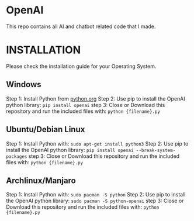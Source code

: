 # OpenAI
This repo contains all AI and chatbot related code that I made.

# INSTALLATION
Please check the installation guide for your Operating System.

## Windows
Step 1: Install Python from [ python.org](https://www.python.org/downloads/windows/)
Step 2: Use pip to install the OpenAI python library: `pip install openai`
step 3: Close or Download this repository and run the included files with: `python {filename}.py`

## Ubuntu/Debian Linux
Step 1: Install Python with: `sudo apt-get install python3`
Step 2: Use pip to install the OpenAI python library: `pip install openai --break-system-packages`
step 3: Close or Download this repository and run the included files with: `python {filename}.py`

## Archlinux/Manjaro
Step 1: Install Python with: `sudo pacman -S python`
Step 2: Use pip to install the OpenAI python library: `sudo pacman -S python-openai`
step 3: Close or Download this repository and run the included files with: `python {filename}.py`
